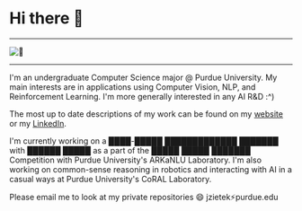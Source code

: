 # Hi there 👋

---

![:eyes:](githubFront.gif)

---

I'm an undergraduate Computer Science major @ Purdue University. My main interests are in applications using Computer Vision, NLP, and Reinforcement Learning. I'm more generally interested in any AI R&D :^)

The most up to date descriptions of my work can be found on my [website](https://jacobzietek.me/) or my [LinkedIn](https://www.linkedin.com/in/jacob-zietek/).

I'm currently working on a ████-█████ █████████████ ███████ with ██████ █████ as a part of the █████ █████ ███████ Competition with Purdue University's ARKaNLU Laboratory. I'm also working on common-sense reasoning in robotics and interacting with AI in a casual ways at Purdue University's CoRAL Laboratory.

Please email me to look at my private repositories 😄 jzietek:zap:purdue.edu
